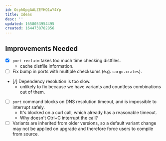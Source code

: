 ```yaml
---
id: OcphOpgAALZEYHQ1wY4Yp
title: Ideas
desc: ''
updated: 1658053954495
created: 1644738782856
---
```


## Improvements Needed

* [x] `port reclaim` takes too much time checking distfiles.
  * cache distfile information.
* [ ] Fix bump in ports with multiple checksums (e.g. `cargo.crates`).
* [/] Dependency resolution is too slow.
  * unlikely to fix because we have variants and countless combinations out of them.
* [ ] `port` command blocks on DNS resolution timeout, and is impossible to interrupt safely.
  * It's blocked on a curl call, which already has a reasonable timeout.
  * Why doesn't Ctrl+C interrupt the call?
* [ ] Variants are inherited from older versions, so a default variant change may not be applied on upgrade and therefore force users to compile from source.
